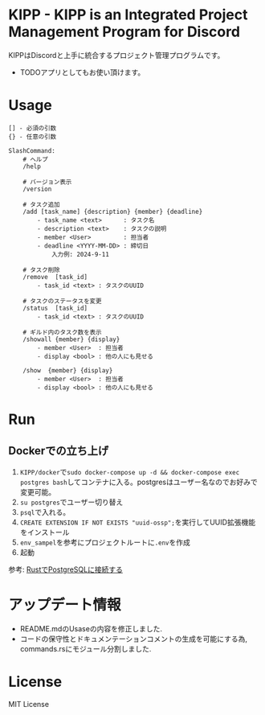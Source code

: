 # KIPP - KIPP is an Integrated Project Management Program for Discord


KIPPはDiscordと上手に統合するプロジェクト管理プログラムです。


- TODOアプリとしてもお使い頂けます。

# Usage
```
[] - 必須の引数
{} - 任意の引数

SlashCommand:
    # ヘルプ
    /help

    # バージョン表示
    /version

    # タスク追加
    /add [task_name] {description} {member} {deadline}
        - task_name <text>      : タスク名
        - description <text>    : タスクの説明
        - member <User>         : 担当者
        - deadline <YYYY-MM-DD> : 締切日
            入力例: 2024-9-11

    # タスク削除
    /remove  [task_id]
        - task_id <text> : タスクのUUID

    # タスクのステータスを変更
    /status  [task_id]
        - task_id <text> : タスクのUUID

    # ギルド内のタスク数を表示
    /showall {member} {display}
        - member <User>  : 担当者
        - display <bool> : 他の人にも見せる

    /show  {member} {display}
        - member <User>  : 担当者
        - display <bool> : 他の人にも見せる

```



# Run
## Dockerでの立ち上げ
1. `KIPP/docker`で`sudo docker-compose up -d && docker-compose exec postgres bash`してコンテナに入る。postgresはユーザー名なのでお好みで変更可能。
2. `su postgres`でユーザー切り替え
3. `psql`で入れる。
4. `CREATE EXTENSION IF NOT EXISTS "uuid-ossp";`を実行してUUID拡張機能をインストール
5. `env_sampel`を参考にプロジェクトルートに`.env`を作成
6. 起動


参考: [RustでPostgreSQLに接続する](https://qiita.com/takisawa/items/4327c5cb33a8d28ff5e9)

# アップデート情報

- README.mdのUsaseの内容を修正しました.
- コードの保守性とドキュメンテーションコメントの生成を可能にする為, commands.rsにモジュール分割しました.


# License
MIT License


